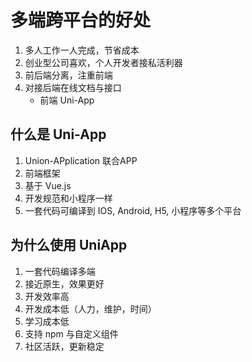 # 多端跨平台的好处
1. 多人工作一人完成，节省成本
2. 创业型公司喜欢，个人开发者接私活利器
3. 前后端分离，注重前端
4. 对接后端在线文档与接口
	* 前端 Uni-App




## 什么是 Uni-App

1. Union-APplication 联合APP
2. 前端框架
3. 基于 Vue.js
4. 开发规范和小程序一样
5. 一套代码可编译到 IOS, Android, H5, 小程序等多个平台



## 为什么使用 UniApp
1. 一套代码编译多端
2. 接近原生，效果更好
3. 开发效率高
4. 开发成本低（人力，维护，时间）
5. 学习成本低
6. 支持 npm 与自定义组件
7. 社区活跃，更新稳定